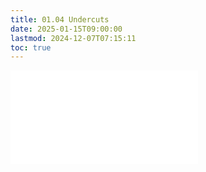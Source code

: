 ```yaml
---
title: 01.04 Undercuts
date: 2025-01-15T09:00:00
lastmod: 2024-12-07T07:15:11
toc: true
---
```


![Link to included file content](../../../../making/undercuts.md)
